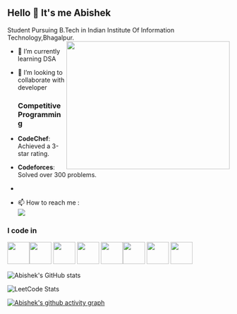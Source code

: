 ## Hello 👋 It's me Abishek

Student Pursuing B.Tech in Indian Institute Of Information Technology,Bhagalpur.
<img align="right" width="370" height="290" src="https://i.pinimg.com/originals/47/f0/34/47f0342cec72b800463bf003eac1257e.gif">                                                
- 🌱 I’m currently learning DSA
- 👯 I’m looking to collaborate with developer

  ### Competitive Programming
- **CodeChef**: Achieved a 3-star rating.
- **Codeforces**: Solved over 300 problems.
- 
- 📫 How to reach me :
<br /> [<img src="https://img.shields.io/badge/LinkedIn-0077B5?style=for-the-badge&logo=linkedin&logoColor=white" />](https://www.linkedin.com/in/eabishek18/)

### I code in
<img height="50" width="50" src="https://img.icons8.com/color/48/000000/c-plus-plus-logo.png" /><img height="50" width="50" src="https://img.icons8.com/color/48/000000/python.png" /> <img height="50" width="50" src="https://img.icons8.com/color/48/000000/c-programming.png" />  <img height="50" width="50" src="https://img.icons8.com/color/48/000000/html-5.png" /> <img height="50" width="50" src="https://img.icons8.com/color/48/000000/css3.png" /><img height="50" width="50" src="https://img.icons8.com/color/48/000000/bootstrap.png" /> <img height="50" width="50" src="https://img.icons8.com/color/48/000000/javascript.png"/> <img width="50" height="50" src="https://img.icons8.com/officel/80/react.png"/> 


![Abishek's GitHub stats](https://github-readme-stats.vercel.app/api?username=abishekak18&theme=dark&show_icons=true&&hide=issues,contribs)

![LeetCode Stats](https://leetcard.jacoblin.cool/Abishek_1809?theme=dark&font=Heebo&ext=contest)

[![Abishek's github activity graph](https://github-readme-activity-graph.vercel.app/graph?username=abishekak18&bg_color=000000&color=714c9e&line=9e9c4c&point=d4cece&area=true&hide_border=true)](https://github.com/ashutosh00710/github-readme-activity-graph)

